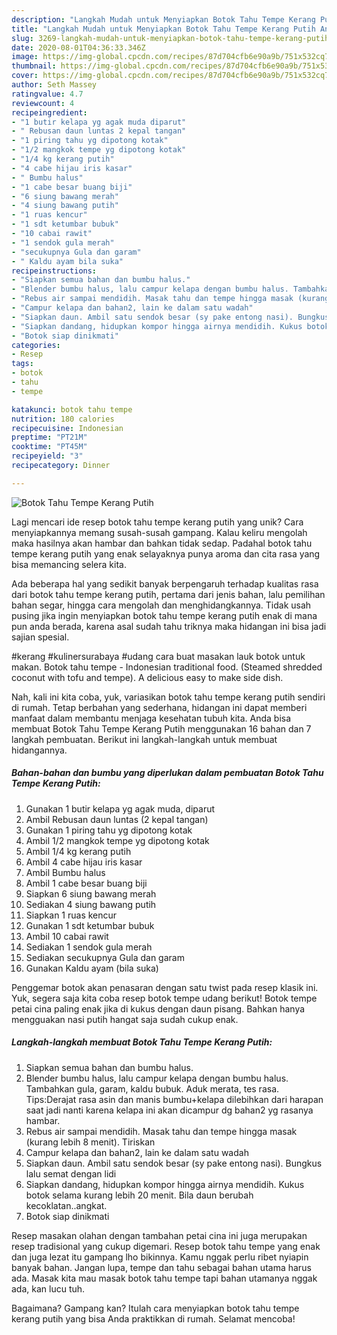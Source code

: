 ```yaml
---
description: "Langkah Mudah untuk Menyiapkan Botok Tahu Tempe Kerang Putih Anti Gagal"
title: "Langkah Mudah untuk Menyiapkan Botok Tahu Tempe Kerang Putih Anti Gagal"
slug: 3269-langkah-mudah-untuk-menyiapkan-botok-tahu-tempe-kerang-putih-anti-gagal
date: 2020-08-01T04:36:33.346Z
image: https://img-global.cpcdn.com/recipes/87d704cfb6e90a9b/751x532cq70/botok-tahu-tempe-kerang-putih-foto-resep-utama.jpg
thumbnail: https://img-global.cpcdn.com/recipes/87d704cfb6e90a9b/751x532cq70/botok-tahu-tempe-kerang-putih-foto-resep-utama.jpg
cover: https://img-global.cpcdn.com/recipes/87d704cfb6e90a9b/751x532cq70/botok-tahu-tempe-kerang-putih-foto-resep-utama.jpg
author: Seth Massey
ratingvalue: 4.7
reviewcount: 4
recipeingredient:
- "1 butir kelapa yg agak muda diparut"
- " Rebusan daun luntas 2 kepal tangan"
- "1 piring tahu yg dipotong kotak"
- "1/2 mangkok tempe yg dipotong kotak"
- "1/4 kg kerang putih"
- "4 cabe hijau iris kasar"
- " Bumbu halus"
- "1 cabe besar buang biji"
- "6 siung bawang merah"
- "4 siung bawang putih"
- "1 ruas kencur"
- "1 sdt ketumbar bubuk"
- "10 cabai rawit"
- "1 sendok gula merah"
- "secukupnya Gula dan garam"
- " Kaldu ayam bila suka"
recipeinstructions:
- "Siapkan semua bahan dan bumbu halus."
- "Blender bumbu halus, lalu campur kelapa dengan bumbu halus. Tambahkan gula, garam, kaldu bubuk. Aduk merata, tes rasa. Tips:Derajat rasa asin dan manis bumbu+kelapa dilebihkan dari harapan saat jadi nanti karena kelapa ini akan dicampur dg bahan2 yg rasanya hambar."
- "Rebus air sampai mendidih. Masak tahu dan tempe hingga masak (kurang lebih 8 menit). Tiriskan"
- "Campur kelapa dan bahan2, lain ke dalam satu wadah"
- "Siapkan daun. Ambil satu sendok besar (sy pake entong nasi). Bungkus lalu semat dengan lidi"
- "Siapkan dandang, hidupkan kompor hingga airnya mendidih. Kukus botok selama kurang lebih 20 menit. Bila daun berubah kecoklatan..angkat."
- "Botok siap dinikmati"
categories:
- Resep
tags:
- botok
- tahu
- tempe

katakunci: botok tahu tempe 
nutrition: 180 calories
recipecuisine: Indonesian
preptime: "PT21M"
cooktime: "PT45M"
recipeyield: "3"
recipecategory: Dinner

---
```



![Botok Tahu Tempe Kerang Putih](https://img-global.cpcdn.com/recipes/87d704cfb6e90a9b/751x532cq70/botok-tahu-tempe-kerang-putih-foto-resep-utama.jpg)

Lagi mencari ide resep botok tahu tempe kerang putih yang unik? Cara menyiapkannya memang susah-susah gampang. Kalau keliru mengolah maka hasilnya akan hambar dan bahkan tidak sedap. Padahal botok tahu tempe kerang putih yang enak selayaknya punya aroma dan cita rasa yang bisa memancing selera kita.

Ada beberapa hal yang sedikit banyak berpengaruh terhadap kualitas rasa dari botok tahu tempe kerang putih, pertama dari jenis bahan, lalu pemilihan bahan segar, hingga cara mengolah dan menghidangkannya. Tidak usah pusing jika ingin menyiapkan botok tahu tempe kerang putih enak di mana pun anda berada, karena asal sudah tahu triknya maka hidangan ini bisa jadi sajian spesial.

#kerang #kulinersurabaya #udang cara buat masakan lauk botok untuk makan. Botok tahu tempe - Indonesian traditional food. (Steamed shredded coconut with tofu and tempe). A delicious easy to make side dish.


Nah, kali ini kita coba, yuk, variasikan botok tahu tempe kerang putih sendiri di rumah. Tetap berbahan yang sederhana, hidangan ini dapat memberi manfaat dalam membantu menjaga kesehatan tubuh kita. Anda bisa membuat Botok Tahu Tempe Kerang Putih menggunakan 16 bahan dan 7 langkah pembuatan. Berikut ini langkah-langkah untuk membuat hidangannya.

<!--inarticleads1-->

##### Bahan-bahan dan bumbu yang diperlukan dalam pembuatan Botok Tahu Tempe Kerang Putih:

1. Gunakan 1 butir kelapa yg agak muda, diparut
1. Ambil  Rebusan daun luntas (2 kepal tangan)
1. Gunakan 1 piring tahu yg dipotong kotak
1. Ambil 1/2 mangkok tempe yg dipotong kotak
1. Ambil 1/4 kg kerang putih
1. Ambil 4 cabe hijau iris kasar
1. Ambil  Bumbu halus
1. Ambil 1 cabe besar buang biji
1. Siapkan 6 siung bawang merah
1. Sediakan 4 siung bawang putih
1. Siapkan 1 ruas kencur
1. Gunakan 1 sdt ketumbar bubuk
1. Ambil 10 cabai rawit
1. Sediakan 1 sendok gula merah
1. Sediakan secukupnya Gula dan garam
1. Gunakan  Kaldu ayam (bila suka)


Penggemar botok akan penasaran dengan satu twist pada resep klasik ini. Yuk, segera saja kita coba resep botok tempe udang berikut! Botok tempe petai cina paling enak jika di kukus dengan daun pisang. Bahkan hanya mengguakan nasi putih hangat saja sudah cukup enak. 

<!--inarticleads2-->

##### Langkah-langkah membuat Botok Tahu Tempe Kerang Putih:

1. Siapkan semua bahan dan bumbu halus.
1. Blender bumbu halus, lalu campur kelapa dengan bumbu halus. Tambahkan gula, garam, kaldu bubuk. Aduk merata, tes rasa. Tips:Derajat rasa asin dan manis bumbu+kelapa dilebihkan dari harapan saat jadi nanti karena kelapa ini akan dicampur dg bahan2 yg rasanya hambar.
1. Rebus air sampai mendidih. Masak tahu dan tempe hingga masak (kurang lebih 8 menit). Tiriskan
1. Campur kelapa dan bahan2, lain ke dalam satu wadah
1. Siapkan daun. Ambil satu sendok besar (sy pake entong nasi). Bungkus lalu semat dengan lidi
1. Siapkan dandang, hidupkan kompor hingga airnya mendidih. Kukus botok selama kurang lebih 20 menit. Bila daun berubah kecoklatan..angkat.
1. Botok siap dinikmati


Resep masakan olahan dengan tambahan petai cina ini juga merupakan resep tradisional yang cukup digemari. Resep botok tahu tempe yang enak dan juga lezat itu gampang lho bikinnya. Kamu nggak perlu ribet nyiapin banyak bahan. Jangan lupa, tempe dan tahu sebagai bahan utama harus ada. Masak kita mau masak botok tahu tempe tapi bahan utamanya nggak ada, kan lucu tuh. 

Bagaimana? Gampang kan? Itulah cara menyiapkan botok tahu tempe kerang putih yang bisa Anda praktikkan di rumah. Selamat mencoba!
